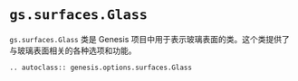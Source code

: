 # `gs.surfaces.Glass`

`gs.surfaces.Glass` 类是 Genesis 项目中用于表示玻璃表面的类。这个类提供了与玻璃表面相关的各种选项和功能。

```{eval-rst}  
.. autoclass:: genesis.options.surfaces.Glass
```
